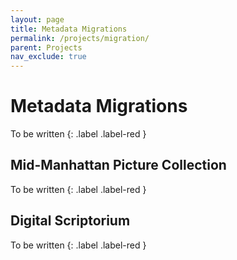 ```yaml
---
layout: page
title: Metadata Migrations
permalink: /projects/migration/
parent: Projects
nav_exclude: true
---
```


# Metadata Migrations
To be written
{: .label .label-red }

## Mid-Manhattan Picture Collection
To be written
{: .label .label-red }

## Digital Scriptorium
To be written
{: .label .label-red }